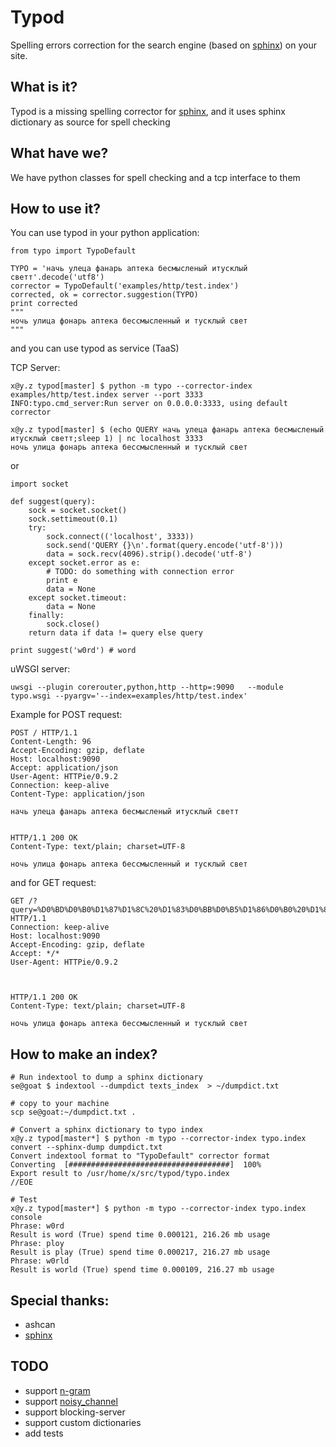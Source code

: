 # Typod
Spelling errors correction for the search engine (based on [sphinx]) on your site.

## What is it?

Typod is a missing spelling corrector for [sphinx], and it uses sphinx dictionary as source for spell checking


## What have we?

We have python classes for spell checking and a tcp interface to them


## How to use it?

You can use typod in your python application:
```
from typo import TypoDefault

TYPO = 'начь улеца фанарь аптека бесмысленый итусклый светт'.decode('utf8')
corrector = TypoDefault('examples/http/test.index')
corrected, ok = corrector.suggestion(TYPO)
print corrected
"""
ночь улица фонарь аптека бессмысленный и тусклый свет
"""
```
and you can use typod as service (TaaS)

TCP Server:

```
x@y.z typod[master] $ python -m typo --corrector-index examples/http/test.index server --port 3333
INFO:typo.cmd_server:Run server on 0.0.0.0:3333, using default corrector
```


```
x@y.z typod[master] $ (echo QUERY начь улеца фанарь аптека бесмысленый итусклый светт;sleep 1) | nc localhost 3333
ночь улица фонарь аптека бессмысленный и тусклый свет
```
or

```
import socket

def suggest(query):
    sock = socket.socket()
    sock.settimeout(0.1)
    try:
        sock.connect(('localhost', 3333))
        sock.send('QUERY {}\n'.format(query.encode('utf-8')))
        data = sock.recv(4096).strip().decode('utf-8')
    except socket.error as e:
        # TODO: do something with connection error
        print e
        data = None
    except socket.timeout:
        data = None
    finally:
        sock.close()
    return data if data != query else query
    
print suggest('w0rd') # word
```


uWSGI server:

```
uwsgi --plugin corerouter,python,http --http=:9090   --module typo.wsgi --pyargv='--index=examples/http/test.index'
```


Example for POST request:
```
POST / HTTP/1.1
Content-Length: 96
Accept-Encoding: gzip, deflate
Host: localhost:9090
Accept: application/json
User-Agent: HTTPie/0.9.2
Connection: keep-alive
Content-Type: application/json

начь улеца фанарь аптека бесмысленый итусклый светт


HTTP/1.1 200 OK
Content-Type: text/plain; charset=UTF-8

ночь улица фонарь аптека бессмысленный и тусклый свет
```

and for GET request:
```
GET /?query=%D0%BD%D0%B0%D1%87%D1%8C%20%D1%83%D0%BB%D0%B5%D1%86%D0%B0%20%D1%84%D0%B0%D0%BD%D1%82%D0%B0%D0%BD%20%D0%B0%D0%BF%D1%82%D0%B5%D0%BA%D0%B0%20%D0%B1%D0%B5%D1%81%D0%BC%D1%8B%D1%81%D0%BB%D0%B5%D0%BD%D1%8B%D0%B9%20%D0%B8%20%D1%82%D1%83%D1%81%D0%BA%D0%BB%D0%B8%D0%B9%20%D1%81%D0%B2%D0%B5%D0%B4 HTTP/1.1
Connection: keep-alive
Host: localhost:9090
Accept-Encoding: gzip, deflate
Accept: */*
User-Agent: HTTPie/0.9.2



HTTP/1.1 200 OK
Content-Type: text/plain; charset=UTF-8

ночь улица фонарь аптека бессмысленный и тусклый свет

```


## How to make an index?

```
# Run indextool to dump a sphinx dictionary
se@goat $ indextool --dumpdict texts_index  > ~/dumpdict.txt

# copy to your machine
scp se@goat:~/dumpdict.txt .

# Convert a sphinx dictionary to typo index
x@y.z typod[master*] $ python -m typo --corrector-index typo.index convert --sphinx-dump dumpdict.txt
Convert indextool format to "TypoDefault" corrector format
Converting  [####################################]  100%
Export result to /usr/home/x/src/typod/typo.index
//EOE

# Test
x@y.z typod[master*] $ python -m typo --corrector-index typo.index console
Phrase: w0rd
Result is word (True) spend time 0.000121, 216.26 mb usage
Phrase: ploy
Result is play (True) spend time 0.000217, 216.27 mb usage
Phrase: w0rld
Result is world (True) spend time 0.000109, 216.27 mb usage
```


## Special thanks:
- ashcan
- [sphinx]


## TODO
- support [n-gram]
- support [noisy_channel]
- support blocking-server
- support custom dictionaries
- add tests

[sphinx]: http://sphinxsearch.com/  "Sphinx Search"
[noisy_channel]: https://en.wikipedia.org/wiki/Noisy_channel_model "Noisy channel model"
[n-gram]: https://en.wikipedia.org/wiki/N-gram "N-gram"
